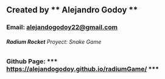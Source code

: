 ## Created by ** Alejandro Godoy **

### Email: alejandogodoy22@gmail.com

###### **Radium Rocket** Proyect: Snake Game

### Github Page:  *** https://alejandogodoy.github.io/radiumGame/ ***
